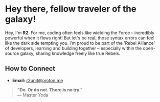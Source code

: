 # Hey there, fellow traveler of the galaxy!

Hey, I'm **R2**. For me, coding often feels like wielding the Force – incredibly powerful when it flows right! But let's be real, those syntax errors can feel like the dark side tempting you. I'm proud to be part of the 'Rebel Alliance' of developers, learning and building together – especially within the open-source galaxy, sharing knowledge freely like true Rebels.

## How to Connect

- **Email:** [r2unit@proton.me](mailto:r2unit@proton.me)

> **"Do. Or do not. There is no try."**  
> — Master Yoda
